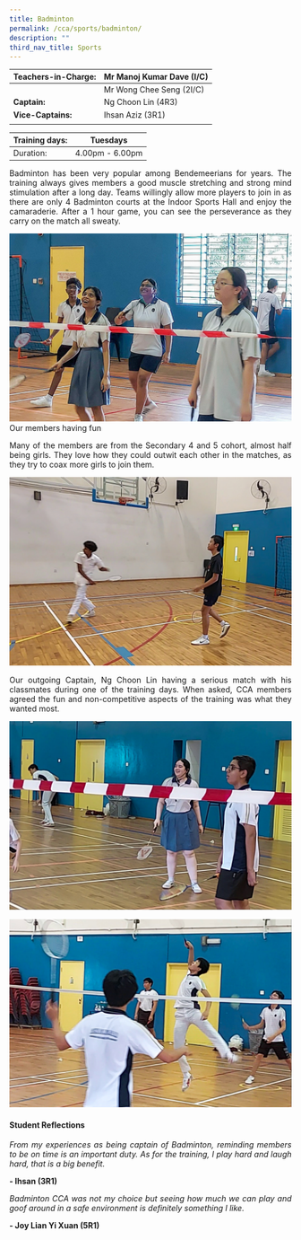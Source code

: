 ```yaml
---
title: Badminton
permalink: /cca/sports/badminton/
description: ""
third_nav_title: Sports
---
```

|  **Teachers-in-Charge:** | Mr Manoj Kumar Dave (I/C) | 
| -------- | -------- |
|  | Mr Wong Chee Seng (2I/C) |
|**Captain:** |  Ng Choon Lin  (4R3) |
|**Vice-Captains:** |  Ihsan Aziz (3R1)  |
|  |  |

| Training days: | Tuesdays  |
| - | -|
| Duration: |  4.00pm - 6.00pm |

<p style="text-align:justify">
Badminton has been very popular among Bendemeerians for years. The training always gives members a good muscle stretching and strong mind stimulation after a long day. Teams  willingly allow more players to join in as there are only 4 Badminton courts at the Indoor Sports Hall and enjoy the camaraderie. After a 1 hour game, you can see the perseverance as they carry on the match all sweaty.  </p>

![Our members having fun](/images/Cca/cca-badminton-n01.jpg)Our members having fun

<p style="text-align:justify">
Many of the members are from the Secondary 4 and 5 cohort, almost half being girls. They love how they could outwit each other in the matches, as they try to coax more girls to join them.   </p>

![Serious match](/images/Cca/cca-badminton-n02.jpg)

<p style="text-align:justify">
Our outgoing Captain, Ng Choon Lin having a serious match with his classmates during one of the training days. When asked, CCA members agreed the fun and non-competitive aspects of the training was what they wanted most.</p>

![](/images/Cca/cca-badminton-n03.jpg)

![](/images/Cca/cca-badminton-n04.jpg)

#### Student Reflections
<p style="text-align:justify; font-style:italic">
From my experiences as being captain of Badminton, reminding members to be on time is an important duty. As for the training, I play hard and laugh hard, that is a big benefit.</p>

**- Ihsan (3R1)**

<p style="text-align:justify; font-style:italic">Badminton CCA was not my choice but seeing how much we can play and goof around in a safe environment is definitely something I like. </p>

**- Joy Lian Yi Xuan (5R1)**